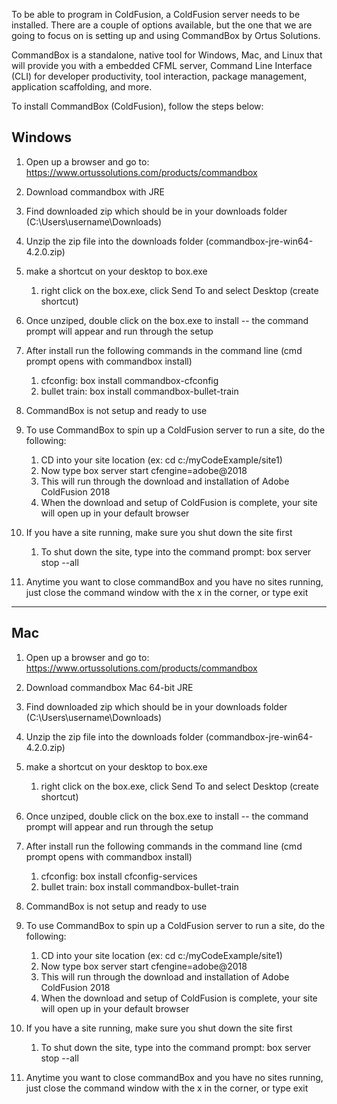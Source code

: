 To be able to program in ColdFusion, a ColdFusion server needs to be
installed. There are a couple of options available, but the one that we
are going to focus on is setting up and using CommandBox by Ortus Solutions.

CommandBox is a standalone, native tool for Windows, Mac, and Linux that will provide you with a embedded CFML server, Command Line Interface (CLI) for developer productivity, tool interaction, package management,  application scaffolding, and more.

To install CommandBox (ColdFusion), follow the steps below:

## Windows

1. Open up a browser and go to: <https://www.ortussolutions.com/products/commandbox>
2. Download commandbox with JRE
3. Find downloaded zip which should be in your downloads folder (C:\Users\username\Downloads\)
4. Unzip the zip file into the downloads folder (commandbox-jre-win64-4.2.0.zip)
5. make a shortcut on your desktop to box.exe
   1. right click on the box.exe, click Send To and select Desktop (create shortcut) 
6. Once unziped, double click on the box.exe to install -- the command prompt will appear and run through the setup
7. After install run the following commands in the command line (cmd prompt opens with commandbox install)
     1. cfconfig:        box install commandbox-cfconfig
     2. bullet train:    box install commandbox-bullet-train

8. CommandBox is not setup and ready to use
9. To use CommandBox to spin up a ColdFusion server to run a site, do the following:
   1.  CD into your site location (ex: cd c:/myCodeExample/site1)
   2.  Now type box server start cfengine=adobe@2018
   3.  This will run through the download and installation of Adobe ColdFusion 2018
   4.  When the download and setup of ColdFusion is complete, your site will open up in your default browser
10. If you have a site running, make sure you shut down the site first  
    1.  To shut down the site, type into the command prompt:   box server stop --all
11. Anytime you want to close commandBox and you have no sites running, just close the command window with the x in the corner, or type exit
---

## Mac

1. Open up a browser and go to: <https://www.ortussolutions.com/products/commandbox>
2. Download commandbox Mac 64-bit JRE
3. Find downloaded zip which should be in your downloads folder (C:\Users\username\Downloads\)
4. Unzip the zip file into the downloads folder (commandbox-jre-win64-4.2.0.zip)
5. make a shortcut on your desktop to box.exe
   1. right click on the box.exe, click Send To and select Desktop (create shortcut) 
6. Once unziped, double click on the box.exe to install -- the command prompt will appear and run through the setup
7. After install run the following commands in the command line (cmd prompt opens with commandbox install)
     1. cfconfig:        box install cfconfig-services
     2. bullet train:    box install commandbox-bullet-train

8. CommandBox is not setup and ready to use
9. To use CommandBox to spin up a ColdFusion server to run a site, do the following:
   1.  CD into your site location (ex: cd c:/myCodeExample/site1)
   2.  Now type box server start cfengine=adobe@2018
   3.  This will run through the download and installation of Adobe ColdFusion 2018
   4.  When the download and setup of ColdFusion is complete, your site will open up in your default browser
10. If you have a site running, make sure you shut down the site first  
    1.  To shut down the site, type into the command prompt:   box server stop --all
11. Anytime you want to close commandBox and you have no sites running, just close the command window with the x in the corner, or type exit